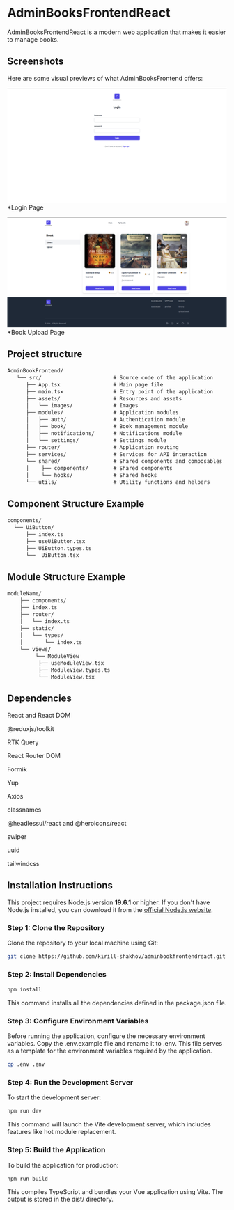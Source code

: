 # AdminBooksFrontendReact

AdminBooksFrontendReact is a modern web application that makes it easier to manage books.

## Screenshots

Here are some visual previews of what AdminBooksFrontend offers:

![img.png](img.png)
*Login Page

![img_2.png](img_2.png)
*Book Upload Page

## Project structure

```plaintext
AdminBookFrontend/
   └── src/                       # Source code of the application
      ├── App.tsx                 # Main page file
      ├── main.tsx                # Entry point of the application
      ├── assets/                 # Resources and assets
      │   └── images/             # Images
      ├── modules/                # Application modules
      │   ├── auth/               # Authentication module
      │   ├── book/               # Book management module
      │   ├── notifications/      # Notifications module
      │   └── settings/           # Settings module
      ├── router/                 # Application routing
      ├── services/               # Services for API interaction
      └── shared/                 # Shared components and composables
      │    ├── components/        # Shared components
      │    └── hooks/             # Shared hooks
      └── utils/                  # Utility functions and helpers
```

## Component Structure Example

```plaintext
components/
  └── UiButton/ 
      ├── index.ts             
      ├── useUiButton.tsx
      ├── UiButton.types.ts
      └──  UiButton.tsx
```

## Module Structure Example

```plaintext
moduleName/                           
    ├── components/                          
    ├── index.ts                    
    ├── router/                     
    │   └── index.ts               
    ├── static/                     
    │   └── types/                  
    │       └── index.ts            
    └── views/    
         └── ModuleView  
          ├── useModuleView.tsx
          ├── ModuleView.types.ts
          └── ModuleView.tsx      
```

## Dependencies

React and React DOM

@reduxjs/toolkit

RTK Query

React Router DOM

Formik

Yup

Axios

classnames

@headlessui/react and @heroicons/react

swiper

uuid

tailwindcss
    
## Installation Instructions

This project requires Node.js version **19.6.1** or higher. If you don't have Node.js installed, you can download it
from the [official Node.js website](https://nodejs.org/).

### Step 1: Clone the Repository

Clone the repository to your local machine using Git:

```bash
git clone https://github.com/kirill-shakhov/adminbookfrontendreact.git
```

### Step 2: Install Dependencies

```bash
npm install
```

This command installs all the dependencies defined in the package.json file.

### Step 3: Configure Environment Variables

Before running the application, configure the necessary environment variables. Copy the .env.example file and rename it
to .env. This file serves as a template for the environment variables required by the application.

```bash
cp .env .env
```

### Step 4: Run the Development Server

To start the development server:

```bash
npm run dev
```

This command will launch the Vite development server, which includes features like hot module replacement.

### Step 5: Build the Application

To build the application for production:

```bash
npm run build
```

This compiles TypeScript and bundles your Vue application using Vite. The output is stored in the dist/ directory.







